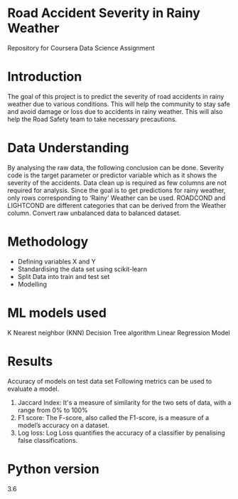 # Road Accident Severity in Rainy Weather
Repository for Coursera Data Science Assignment

# Introduction
The goal of this project is to predict the severity of road accidents in rainy weather due to various conditions. This will help the community to stay safe and avoid damage or loss due to accidents in rainy weather. This will also help the Road Safety team to take necessary precautions.


# Data Understanding
By analysing the raw data, the following conclusion can be done.
Severity code is the target parameter or predictor variable which as it shows the severity of the accidents.
Data clean up is required as few columns are not required for analysis.
Since the goal is to get predictions for rainy weather, only rows corresponding to ‘Rainy’ Weather can be used.
ROADCOND and LIGHTCOND are different categories that can be derived from the Weather column.
Convert raw unbalanced data to balanced dataset.

# Methodology
- Defining variables X and Y
- Standardising the data set using scikit-learn
- Split Data into train and test set
- Modelling

# ML models used
K Nearest neighbor (KNN)
Decision Tree algorithm
Linear Regression Model


# Results
Accuracy of models on test data set
Following metrics can be used to evaluate a model.
1. Jaccard Index: It's a measure of similarity for the two sets of data, with a range from 0% to 100%
2. F1 score: The F-score, also called the F1-score, is a measure of a model’s accuracy on a dataset. 
3. Log loss: Log Loss quantifies the accuracy of a classifier by penalising false classifications.

# Python version  
3.6
